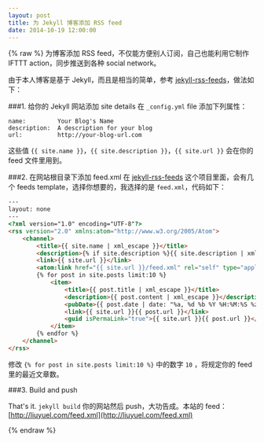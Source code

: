 ```yaml
---
layout: post
title: 为 Jekyll 博客添加 RSS feed
date: 2014-10-19 12:00:00
---
```

{% raw %}
为博客添加 RSS feed，不仅能方便别人订阅，自己也能利用它制作 IFTTT action，同步推送到各种 social network。

由于本人博客是基于 Jekyll，而且是相当的简单，参考 [jekyll-rss-feeds](https://github.com/snaptortoise/jekyll-rss-feeds)，做法如下：

###1. 给你的 Jekyll 网站添加 site details
在 `_config.yml` file 添加下列属性：

```
name:         Your Blog's Name
description:  A description for your blog
url:          http://your-blog-url.com
```

这些值 `{{ site.name }}`，`{{ site.description }}`，`{{ site.url }}` 会在你的 feed 文件里用到。

###2. 在网站根目录下添加 feed.xml
在 [jekyll-rss-feeds](https://github.com/snaptortoise/jekyll-rss-feeds) 这个项目里面，会有几个 feeds template，选择你想要的，我选择的是 `feed.xml`，代码如下：

``` html
---
layout: none
---
<?xml version="1.0" encoding="UTF-8"?>
<rss version="2.0" xmlns:atom="http://www.w3.org/2005/Atom">
    <channel>
        <title>{{ site.name | xml_escape }}</title>
        <description>{% if site.description %}{{ site.description | xml_escape }}{% endif %}</description>      
        <link>{{ site.url }}</link>
        <atom:link href="{{ site.url }}/feed.xml" rel="self" type="application/rss+xml" />
        {% for post in site.posts limit:10 %}
            <item>
                <title>{{ post.title | xml_escape }}</title>
                <description>{{ post.content | xml_escape }}</description>
                <pubDate>{{ post.date | date: "%a, %d %b %Y %H:%M:%S %z" }}</pubDate>
                <link>{{ site.url }}{{ post.url }}</link>
                <guid isPermaLink="true">{{ site.url }}{{ post.url }}</guid>
            </item>
        {% endfor %}
    </channel>
</rss>
```

修改 `{% for post in site.posts limit:10 %}` 中的数字 `10` ，将规定你的 feed 里的最近文章数。

###3. Build and push

That's it. `jekyll build` 你的网站然后 push，大功告成。本站的 feed：[http://liuyuel.com/feed.xml](http://liuyuel.com/feed.xml)

{% endraw %}